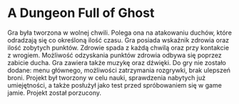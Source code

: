 # A Dungeon Full of Ghost
Gra była tworzona w wolnej chwili. Polega ona na atakowaniu duchów, które odradzają się co określoną ilość czasu. Gra posiada wskaźnik zdrowia oraz ilość zobytych punktów. Zdrowie spada z każdą chwilą oraz przy kontakcie z wrogiem. Możliwość odzyskania punktów zdrowia odbywa się poprzez zabicie ducha. Gra zawiera także muzykę oraz dźwięki. Do gry nie zostało dodane: menu głównego, możliwości zatrzymania rozgrywki, brak ulepszeń broni. Projekt był tworzony w celu nauki, sprawdzenia nabytych już umiejętności, a także posłużył jako test przed spróbowaniem się w game jamie. Projekt został porzucony.
